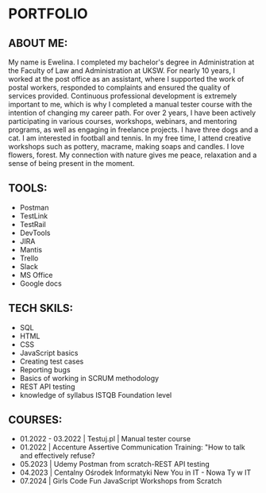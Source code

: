 # PORTFOLIO


## ABOUT ME:
My name is Ewelina. I completed my bachelor's degree in Administration at the Faculty of Law and Administration at UKSW. For nearly 10 years, I worked at the post office as an assistant, where I supported the work of postal workers, responded to complaints and ensured the quality of services provided. Continuous professional development is extremely important to me, which is why I completed a manual tester course with the intention of changing my career path. For over 2 years, I have been actively participating in various courses, workshops, webinars, and mentoring programs, as well as engaging in freelance projects. I have three dogs and a cat. I am interested in football and tennis. In my free time, I attend creative workshops such as pottery, macrame, making soaps and candles. I love flowers, forest. My connection with nature gives me peace, relaxation and a sense of being present in the moment.


## TOOLS:
- Postman
- TestLink
- TestRail
- DevTools
- JIRA
- Mantis
- Trello
- Slack
- MS Office
- Google docs

## TECH SKILS:
- SQL
- HTML
- CSS
- JavaScript basics
- Creating test cases
- Reporting bugs
- Basics of working in SCRUM methodology
- REST API testing
- knowledge of syllabus ISTQB Foundation level

## COURSES:
* 01.2022 - 03.2022 | Testuj.pl | Manual tester course
* 01.2022 | Accenture
Assertive Communication Training: "How to talk and effectively refuse?
* 05.2023 | Udemy
Postman from scratch-REST API testing
* 04.2023 | Centalny Ośrodek Informatyki
New You in IT - Nowa Ty w IT
* 07.2024 | Girls Code Fun
JavaScript Workshops from Scratch

  
